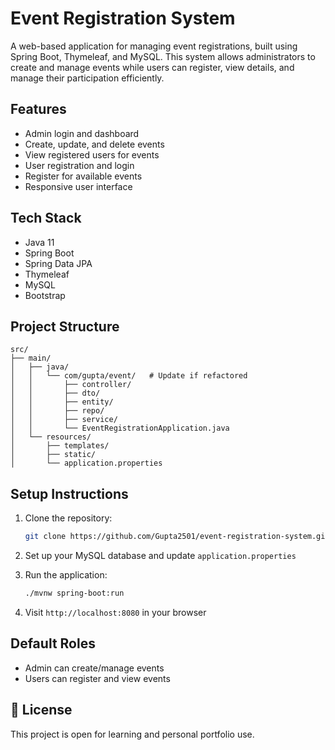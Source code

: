 # Event Registration System

A web-based application for managing event registrations, built using Spring Boot, Thymeleaf, and MySQL. This system allows administrators to create and manage events while users can register, view details, and manage their participation efficiently.

## Features

- Admin login and dashboard
- Create, update, and delete events
- View registered users for events
- User registration and login
- Register for available events
- Responsive user interface

## Tech Stack

- Java 11
- Spring Boot
- Spring Data JPA
- Thymeleaf
- MySQL
- Bootstrap

## Project Structure

```
src/
├── main/
│   ├── java/
│   │   └── com/gupta/event/   # Update if refactored
│   │       ├── controller/
│   │       ├── dto/
│   │       ├── entity/
│   │       ├── repo/
│   │       ├── service/
│   │       └── EventRegistrationApplication.java
│   └── resources/
│       ├── templates/
│       ├── static/
│       └── application.properties
```

## Setup Instructions

1. Clone the repository:
   ```bash
   git clone https://github.com/Gupta2501/event-registration-system.git
   ```

2. Set up your MySQL database and update `application.properties`

3. Run the application:
   ```bash
   ./mvnw spring-boot:run
   ```

4. Visit `http://localhost:8080` in your browser

## Default Roles

- Admin can create/manage events
- Users can register and view events

## 📝 License

This project is open for learning and personal portfolio use.

